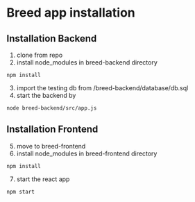 # Breed app installation

## Installation Backend
1. clone from repo
2. install node_modules in breed-backend directory
```
npm install
```
3. import the testing db from /breed-backend/database/db.sql
4. start the backend by 
```
node breed-backend/src/app.js
```

## Installation Frontend
5. move to breed-frontend
6. install node_modules in breed-frontend directory
```
npm install
```
7. start the react app
```
npm start
```

